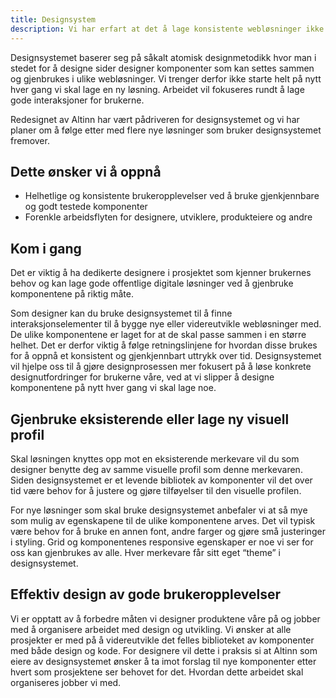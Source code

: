 ```yaml
---
title: Designsystem
description: Vi har erfart at det å lage konsistente webløsninger ikke er så lett. Derfor har vi laget et designsystem som skal gjøre samarbeidet mellom designere, utviklere og andre folk lettere, og få webløsningene våre til å fremstå mer helhetlige.
---
```


Designsystemet baserer seg på såkalt atomisk designmetodikk hvor man i stedet for å designe sider designer komponenter som kan settes sammen og gjenbrukes i ulike webløsninger. Vi trenger derfor ikke starte helt på nytt hver gang vi skal lage en ny løsning. Arbeidet vil fokuseres rundt å lage gode interaksjoner for brukerne.

Redesignet av Altinn har vært pådriveren for designsystemet og vi har planer om å følge etter med flere nye løsninger som bruker designsystemet fremover.

## Dette ønsker vi å oppnå
- Helhetlige og konsistente brukeropplevelser ved å bruke gjenkjennbare og godt testede komponenter
- Forenkle arbeidsflyten for designere, utviklere, produkteiere og andre


## Kom i gang
Det er viktig å ha dedikerte designere i prosjektet som kjenner brukernes behov og kan lage gode offentlige digitale løsninger ved å gjenbruke komponentene på riktig måte.

Som designer kan du bruke designsystemet til å finne interaksjonselementer til å bygge nye eller videreutvikle webløsninger med. De ulike komponentene er laget for at de skal passe sammen i en større helhet. Det er derfor viktig å følge retningslinjene for hvordan disse brukes for å oppnå et konsistent og gjenkjennbart uttrykk over tid. Designsystemet vil hjelpe oss til å gjøre designprosessen mer fokusert på å løse konkrete designutfordringer for brukerne våre, ved at vi slipper å designe komponentene på nytt hver gang vi skal lage noe.

## Gjenbruke eksisterende eller lage ny visuell profil

Skal løsningen knyttes opp mot en eksisterende merkevare vil du som designer benytte deg av samme visuelle profil som denne merkevaren. Siden designsystemet er et levende bibliotek av komponenter vil det over tid være behov for å justere og gjøre tilføyelser til den visuelle profilen.

For nye løsninger som skal bruke designsystemet anbefaler vi at så mye som mulig av egenskapene til de ulike komponentene arves. Det vil typisk være behov for å bruke en annen font, andre farger og gjøre små justeringer i styling. Grid og komponentenes responsive egenskaper er noe vi ser for oss kan gjenbrukes av alle. Hver merkevare får sitt eget “theme” i designsystemet.

## Effektiv design av gode brukeropplevelser

Vi er opptatt av å forbedre måten vi designer produktene våre på og jobber med å organisere arbeidet med design og utvikling. Vi ønsker at alle prosjekter er med på å videreutvikle det felles biblioteket av komponenter med både design og kode. For designere vil dette i praksis si at Altinn som eiere av designsystemet ønsker å ta imot forslag til nye komponenter etter hvert som prosjektene ser behovet for det. Hvordan dette arbeidet skal organiseres jobber vi med.

